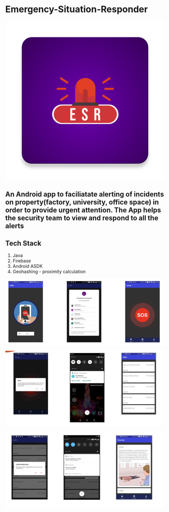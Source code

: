 # Emergency-Situation-Responder

<p align="center">
  <img src="./Screenshots/icon.png" alt="icon"/>
</p>


## An Android app to faciliatate alerting of incidents on property(factory, university, office space) in order to provide urgent attention. The App helps the security team to view and respond to all the alerts

## Tech Stack
1. Java
2. Firebase
3. Android ASDK
4. Geohashing - proximity calculation

![Image 1](./Screenshots/1.jpeg)

![Image 2](./Screenshots/2.jpeg)

![Image 3](./Screenshots/3.jpeg)

